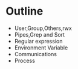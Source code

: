 # Outline

- User,Group,Others,rwx
- Pipes,Grep and Sort
- Regular expression
- Environment Variable
- Communications
- Process